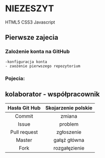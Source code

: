 # NIEZESZYT
HTML5
CSS3
Javascript
## Pierwsze zajecia
### Zalożenie konta na GitHub
    -konfiguracja konta
    - zaożenie pierwszego repozytorium
### Pojecia:

## kolaborator - współpracownik



|Hasła Git Hub |Skojarzenie polskie  |
|:------------:|:-------------------:|
| Commit       | zmiana              |
| Issue        | problem             |
| Pull request  | zgłoszenie         |
| Master       | gałąź główna        |
| Fork         | rozgałęzienie       |

